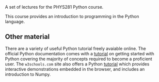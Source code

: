 A set of lectures for the PHYS281 Python course.

This course provides an introduction to programming in the Python language.

## Other material

There are a variety of useful Python tutorial freely avaiable online. The official Python documentation comes with a [tutorial](https://docs.python.org/3/tutorial/index.html) on getting started with Python covering the majority of concepts required to become a proficient user.
The `w3schools.com` site also offers a Python [tutorial](https://www.w3schools.com/python/default.asp) which provides interactive demonstrations embedded in the browser, and includes an introduction to Numpy.
